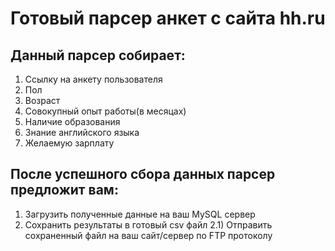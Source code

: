 # Готовый парсер анкет с сайта hh.ru

## Данный парсер собирает:
1) Ссылку на анкету пользователя
2) Пол
3) Возраст
4) Совокупный опыт работы(в месяцах)
5) Наличие образования
6) Знание английского языка
7) Желаемую зарплату

## После успешного сбора данных парсер предложит вам:
1) Загрузить полученные данные на ваш MySQL сервер
2) Сохранить результаты в готовый csv файл
2.1) Отправить сохраненный файл на ваш сайт/сервер по FTP протоколу

